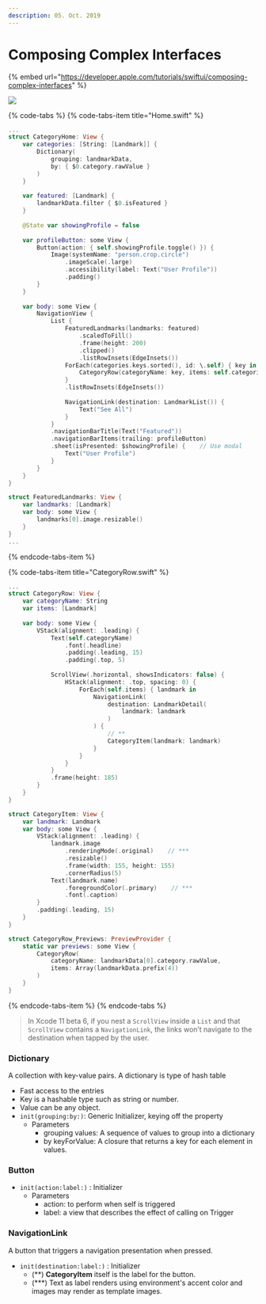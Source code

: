 ```yaml
---
description: 05. Oct. 2019
---
```


# Composing Complex Interfaces

{% embed url="https://developer.apple.com/tutorials/swiftui/composing-complex-interfaces" %}

![](../../../.gitbook/assets/screenshot01.gif)

{% code-tabs %}
{% code-tabs-item title="Home.swift" %}
```swift
...
struct CategoryHome: View {
    var categories: [String: [Landmark]] {
        Dictionary(
            grouping: landmarkData,
            by: { $0.category.rawValue }
        )
    }
    
    var featured: [Landmark] {
        landmarkData.filter { $0.isFeatured }
    }
    
    @State var showingProfile = false
    
    var profileButton: some View {
        Button(action: { self.showingProfile.toggle() }) {
            Image(systemName: "person.crop.circle")
                .imageScale(.large)
                .accessibility(label: Text("User Profile"))
                .padding()
        }
    }
    
    var body: some View {
        NavigationView {
            List {
                FeaturedLandmarks(landmarks: featured)
                    .scaledToFill()
                    .frame(height: 200)
                    .clipped()
                    .listRowInsets(EdgeInsets())
                ForEach(categories.keys.sorted(), id: \.self) { key in
                    CategoryRow(categoryName: key, items: self.categories[key]!)
                }
                .listRowInsets(EdgeInsets())
                
                NavigationLink(destination: LandmarkList()) {
                    Text("See All")
                }
            }
            .navigationBarTitle(Text("Featured"))
            .navigationBarItems(trailing: profileButton)
            .sheet(isPresented: $showingProfile) {    // Use modal
                Text("User Profile")
            }
        }
    }
}

struct FeaturedLandmarks: View {
    var landmarks: [Landmark]
    var body: some View {
        landmarks[0].image.resizable()
    }
}
...
```
{% endcode-tabs-item %}

{% code-tabs-item title="CategoryRow.swift" %}
```swift
...
struct CategoryRow: View {
    var categoryName: String
    var items: [Landmark]
    
    var body: some View {
        VStack(alignment: .leading) {
            Text(self.categoryName)
                .font(.headline)
                .padding(.leading, 15)
                .padding(.top, 5)
            
            ScrollView(.horizontal, showsIndicators: false) {
                HStack(alignment: .top, spacing: 0) {
                    ForEach(self.items) { landmark in
                        NavigationLink(
                            destination: LandmarkDetail(
                                landmark: landmark
                            )
                        ) {
                            // **
                            CategoryItem(landmark: landmark)
                        }    
                    }
                }
            }
            .frame(height: 185)
        }
    }
}

struct CategoryItem: View {
    var landmark: Landmark
    var body: some View {
        VStack(alignment: .leading) {
            landmark.image
                .renderingMode(.original)    // ***
                .resizable()
                .frame(width: 155, height: 155)
                .cornerRadius(5)
            Text(landmark.name)
                .foregroundColor(.primary)    // ***
                .font(.caption)
        }
        .padding(.leading, 15)
    }
}

struct CategoryRow_Previews: PreviewProvider {
    static var previews: some View {
        CategoryRow(
            categoryName: landmarkData[0].category.rawValue,
            items: Array(landmarkData.prefix(4))
        )
    }
}
```
{% endcode-tabs-item %}
{% endcode-tabs %}

> In Xcode 11 beta 6, if you nest a `ScrollView` inside a `List` and that `ScrollView` contains a `NavigationLink`, the links won’t navigate to the destination when tapped by the user.

### Dictionary

A collection with key-value pairs. A dictionary is type of hash table

* Fast access to the entries
* Key is a hashable type such as string or number.
* Value can be any object.
* `init(grouping:by:)`: Generic Initializer, keying off the property
  * Parameters
    * grouping values: A sequence of values to group into a dictionary
    * by keyForValue: A closure that returns a key for each element in values.

### Button

* `init(action:label:)` : Initializer
  * Parameters
    * action: to perform when self is triggered 
    * label: a view that describes the effect of calling on Trigger

### NavigationLink

A button that triggers a navigation presentation when pressed.

* `init(destination:label:)` : Initializer
  * \(\*\*\) **CategoryItem** itself is the label for the button.
  * \(\*\*\*\) Text as label renders using environment's accent color and images may render as template images.



